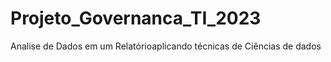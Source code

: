 # Projeto_Governanca_TI_2023
Analise de Dados em um Relatórioaplicando técnicas de Ciências de dados
